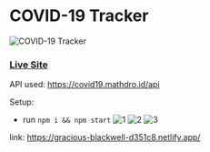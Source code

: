 # COVID-19 Tracker
![COVID-19 Tracker](https://i.ibb.co/X87BqVY/Screenshot-2020-04-13-at-10-14-58.png)

### [Live Site](https://covid19statswebsite.netlify.com/)


API used: https://covid19.mathdro.id/api

Setup:
- run ```npm i && npm start```
![1](https://user-images.githubusercontent.com/44254251/81290150-2d1ac280-9085-11ea-8a00-20d1365899d5.PNG)
![2](https://user-images.githubusercontent.com/44254251/81290152-2db35900-9085-11ea-9064-39f04b55c71a.PNG)
![3](https://user-images.githubusercontent.com/44254251/81290144-2b50ff00-9085-11ea-9fe8-19d73785da5d.PNG)

link: https://gracious-blackwell-d351c8.netlify.app/
